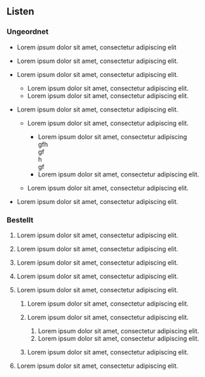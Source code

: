 ## Listen

### Ungeordnet

- Lorem *ipsum* dolor sit amet, consectetur adipiscing elit

- Lorem ipsum dolor sit amet, consectetur adipiscing elit.

- Lorem ipsum dolor sit amet, consectetur adipiscing elit.

    - Lorem ipsum dolor sit amet, consectetur adipiscing elit.
    - Lorem ipsum dolor sit amet, consectetur adipiscing elit.

- Lorem ipsum dolor sit amet, consectetur adipiscing elit.

    - Lorem ipsum dolor sit amet, consectetur adipiscing elit.

        - Lorem ipsum dolor sit amet, consectetur adipiscing<br>gfh<br>gf<br>h<br>gf
        - Lorem ipsum dolor sit amet, consectetur adipiscing elit.

    - Lorem ipsum dolor sit amet, consectetur adipiscing elit.

- Lorem ipsum dolor sit amet, consectetur adipiscing elit.

### Bestellt

1. Lorem ipsum dolor sit amet, consectetur adipiscing elit.

2. Lorem ipsum dolor sit amet, consectetur adipiscing elit.

3. Lorem ipsum dolor sit amet, consectetur adipiscing elit.

4. Lorem ipsum dolor sit amet, consectetur adipiscing elit.

5. Lorem ipsum dolor sit amet, consectetur adipiscing elit.

    1. Lorem ipsum dolor sit amet, consectetur adipiscing elit.

    2. Lorem ipsum dolor sit amet, consectetur adipiscing elit.

        1. Lorem ipsum dolor sit amet, consectetur adipiscing elit.
        2. Lorem ipsum dolor sit amet, consectetur adipiscing elit.

    3. Lorem ipsum dolor sit amet, consectetur adipiscing elit.

6. Lorem ipsum dolor sit amet, consectetur adipiscing elit.
